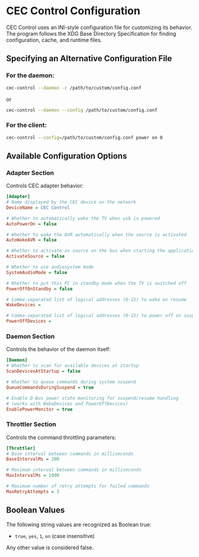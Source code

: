 # CEC Control Configuration

CEC Control uses an INI-style configuration file for customizing its behavior. The program follows the XDG Base Directory Specification for finding configuration, cache, and runtime files.

## Specifying an Alternative Configuration File

### For the daemon:

```bash
cec-control --daemon -c /path/to/custom/config.conf
```

or 

```bash
cec-control --daemon --config /path/to/custom/config.conf
```

### For the client:

```bash
cec-control --config=/path/to/custom/config.conf power on 0
```

## Available Configuration Options

### Adapter Section

Controls CEC adapter behavior:

```ini
[Adapter]
# Name displayed by the CEC device on the network
DeviceName = CEC Control

# Whether to automatically wake the TV when usb is powered
AutoPowerOn = false

# Whether to wake the AVR automatically when the source is activated
AutoWakeAVR = false

# Whether to activate as source on the bus when starting the application
ActivateSource = false

# Whether to use audiosystem mode
SystemAudioMode = false

# Whether to put this PC in standby mode when the TV is switched off
PowerOffOnStandby = false

# Comma-separated list of logical addresses (0-15) to wake on resume
WakeDevices = 

# Comma-separated list of logical addresses (0-15) to power off on suspend
PowerOffDevices = 
```

### Daemon Section

Controls the behavior of the daemon itself:

```ini
[Daemon]
# Whether to scan for available devices at startup
ScanDevicesAtStartup = false

# Whether to queue commands during system suspend
QueueCommandsDuringSuspend = true

# Enable D-Bus power state monitoring for suspend/resume handling
# (works with WakeDevices and PowerOffDevices)
EnablePowerMonitor = true
```

### Throttler Section

Controls the command throttling parameters:

```ini
[Throttler]
# Base interval between commands in milliseconds
BaseIntervalMs = 200

# Maximum interval between commands in milliseconds
MaxIntervalMs = 1000

# Maximum number of retry attempts for failed commands
MaxRetryAttempts = 3
```

## Boolean Values

The following string values are recognized as Boolean true:
- `true`, `yes`, `1`, `on` (case insensitive)

Any other value is considered false.
